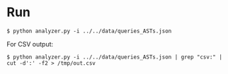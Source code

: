 # Run

```
$ python analyzer.py -i ../../data/queries_ASTs.json
```

For CSV output:
```
$ python analyzer.py -i ../../data/queries_ASTs.json | grep "csv:" | cut -d':' -f2 > /tmp/out.csv

```
